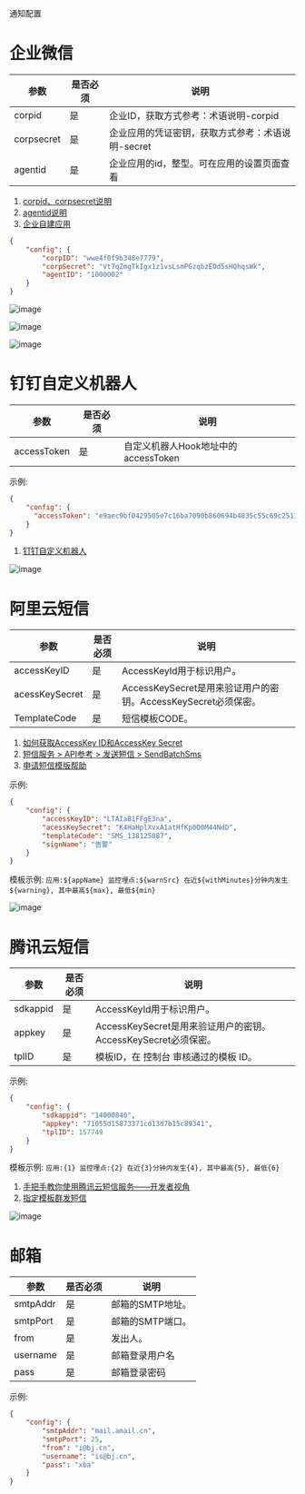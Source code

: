 通知配置

# 企业微信

参数 |是否必须 |	说明
----|--------|-----
corpid|是|企业ID，获取方式参考：术语说明-corpid
corpsecret|是|企业应用的凭证密钥，获取方式参考：术语说明-secret
agentid |	是	 |企业应用的id，整型。可在应用的设置页面查看

1. [corpid、corpsecret说明](https://work.weixin.qq.com/api/doc#90000/90135/91039)
1. [agentid说明](https://work.weixin.qq.com/api/doc#90000/90135/90250/%E6%96%87%E6%9C%AC%E6%B6%88%E6%81%AF)
1. [企业自建应用](https://open.work.weixin.qq.com/wwopen/helpguide/detail?t=selfBuildApp)

```json
{
    "config": {
        "corpID": "wwe4f0f9b348e7779",
        "corpSecret": "Vt7qZmgTkIgx1z1vsLsmPGzqbzEOd5sHQhqsWk",
        "agentID": "1000002"
    }
}
```

![image](https://user-images.githubusercontent.com/1940588/60090421-1ae9ab80-9775-11e9-8e1a-6805fb7daff5.png)

![image](https://user-images.githubusercontent.com/1940588/60089776-c134b180-9773-11e9-9e42-827ffde4af6c.png)

![image](https://user-images.githubusercontent.com/1940588/60089839-e7f2e800-9773-11e9-9b0a-4906119a2305.png)

# 钉钉自定义机器人


参数 |是否必须 |	说明
----|--------|-----
accessToken|是| 自定义机器人Hook地址中的accessToken


示例:

```json
{
    "config": {
      "accessToken": "e9aec9bf0429505e7c16ba7090b860694b4835c55c69c25113bed7ab46da5"
    }
}
```

1. [钉钉自定义机器人](https://open-doc.dingtalk.com/microapp/serverapi2/qf2nxq)

![image](https://user-images.githubusercontent.com/1940588/60089297-c1807d00-9772-11e9-9ad5-11f31b9a634f.png)



# 阿里云短信

参数 |是否必须 |	说明
----|--------|-----
accessKeyID|是| AccessKeyId用于标识用户。
acessKeySecret|是| AccessKeySecret是用来验证用户的密钥。AccessKeySecret必须保密。
TemplateCode|是| 短信模板CODE。


1. [如何获取AccessKey ID和AccessKey Secret](https://help.aliyun.com/knowledge_detail/48699.html)
1. [短信服务 > API参考 > 发送短信 > SendBatchSms](https://help.aliyun.com/document_detail/102364.html?spm=a2c4g.11186623.6.615.451856e0wbes4c)
1. [申请短信模版帮助](https://help.aliyun.com/document_detail/55330.html)

示例:

```json
{
    "config": {
        "accessKeyID": "LTAIaB1FFgE3na",
        "acessKeySecret": "K4HaHplXvxA1atHfKp0O0M44NdD",
        "templateCode": "SMS_138125087",
        "signName": "告警"
    }
}
```

模板示例: `应用:${appName} 监控埋点:${warnSrc} 在近${withMinutes}分钟内发生${warning}, 其中最高${max}, 最低${min}`


![image](https://user-images.githubusercontent.com/1940588/60090827-d3afea80-9775-11e9-99a5-a42e6d9420b4.png)

# 腾讯云短信

参数 |是否必须 |	说明
----|--------|-----
sdkappid|是| AccessKeyId用于标识用户。
appkey|是| AccessKeySecret是用来验证用户的密钥。AccessKeySecret必须保密。
tplID|是| 模板ID，在 控制台 审核通过的模板 ID。

示例:

```json
{
    "config": {
        "sdkappid": "14000840",
        "appkey": "71055d15873371cd13d7b15c89341",
        "tplID": 157749
    }
}
```

模板示例: `应用:{1} 监控埋点:{2} 在近{3}分钟内发生{4}, 其中最高{5}, 最低{6}`

1. [手把手教你使用腾讯云短信服务——开发者视角](https://cloud.tencent.com/developer/article/1154647)
1. [指定模板群发短信](https://cloud.tencent.com/document/product/382/5977)


![image](https://user-images.githubusercontent.com/1940588/60091843-14a8fe80-9778-11e9-953c-039fc15263ce.png)


# 邮箱

参数 |是否必须 |	说明
----|--------|-----
smtpAddr|是| 邮箱的SMTP地址。
smtpPort|是| 邮箱的SMTP端口。
from|是| 发出人。
username|是|邮箱登录用户名
pass|是|邮箱登录密码

示例:

```json
{
    "config": {
        "smtpAddr": "mail.amail.cn",
        "smtpPort": 25,
        "from": "i@bj.cn",
        "username": "is@bj.cn",
        "pass": "xba"
    }
}
```

